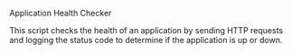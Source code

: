 Application Health Checker

This script checks the health of an application by sending HTTP requests and logging the status code to determine if the application is up or down.
